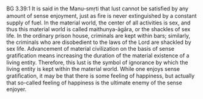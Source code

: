 BG 3.39:1	It is said in the Manu-smṛti that lust cannot be satisﬁed by any amount of sense enjoyment, just as ﬁre is never extinguished by a constant supply of fuel. In the material world, the center of all activities is sex, and thus this material world is called maithunya-āgāra, or the shackles of sex life. In the ordinary prison house, criminals are kept within bars; similarly, the criminals who are disobedient to the laws of the Lord are shackled by sex life. Advancement of material civilization on the basis of sense gratiﬁcation means increasing the duration of the material existence of a living entity. Therefore, this lust is the symbol of ignorance by which the living entity is kept within the material world. While one enjoys sense gratiﬁcation, it may be that there is some feeling of happiness, but actually that so-called feeling of happiness is the ultimate enemy of the sense enjoyer.